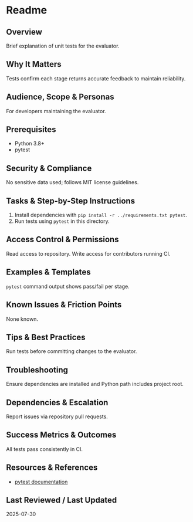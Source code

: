 # Readme

## Overview
Brief explanation of unit tests for the evaluator.

## Why It Matters
Tests confirm each stage returns accurate feedback to maintain reliability.

## Audience, Scope & Personas
For developers maintaining the evaluator.

## Prerequisites
- Python 3.8+
- pytest

## Security & Compliance
No sensitive data used; follows MIT license guidelines.

## Tasks & Step-by-Step Instructions
1. Install dependencies with `pip install -r ../requirements.txt pytest`.
2. Run tests using `pytest` in this directory.

## Access Control & Permissions
Read access to repository. Write access for contributors running CI.

## Examples & Templates
`pytest` command output shows pass/fail per stage.

## Known Issues & Friction Points
None known.

## Tips & Best Practices
Run tests before committing changes to the evaluator.

## Troubleshooting
Ensure dependencies are installed and Python path includes project root.

## Dependencies & Escalation
Report issues via repository pull requests.

## Success Metrics & Outcomes
All tests pass consistently in CI.

## Resources & References
- [pytest documentation](https://docs.pytest.org)

## Last Reviewed / Last Updated
2025-07-30
